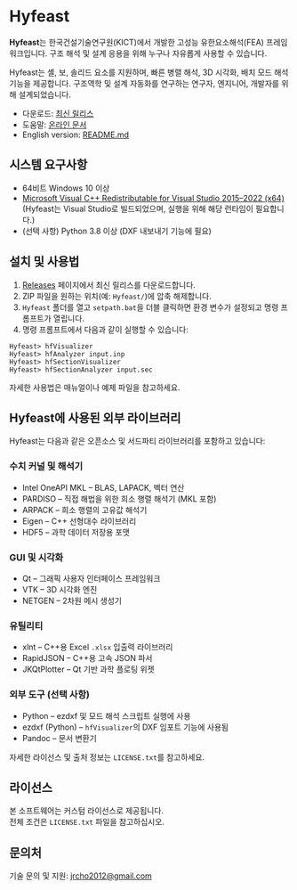 # Hyfeast

**Hyfeast**는 한국건설기술연구원(KICT)에서 개발한 고성능 유한요소해석(FEA) 프레임워크입니다.  구조 해석 및 설계 응용을 위해 누구나 자유롭게 사용할 수 있습니다.

Hyfeast는 셸, 보, 솔리드 요소를 지원하며, 빠른 병렬 해석, 3D 시각화, 배치 모드 해석 기능을 제공합니다. 구조역학 및 설계 자동화를 연구하는 연구자, 엔지니어, 개발자를 위해 설계되었습니다.

- 다운로드: [최신 릴리스](https://github.com/jrcho/Hyfeast/releases/latest)  
- 도움말: [온라인 문서](https://jrcho.github.io/Hyfeast/index.html)  
- English version: [README.md](./README.md)

## 시스템 요구사항

- 64비트 Windows 10 이상
- [Microsoft Visual C++ Redistributable for Visual Studio 2015–2022 (x64)](https://learn.microsoft.com/en-us/cpp/windows/latest-supported-vc-redist)  
  (Hyfeast는 Visual Studio로 빌드되었으며, 실행을 위해 해당 런타임이 필요합니다.)
- (선택 사항) Python 3.8 이상 (DXF 내보내기 기능에 필요)

## 설치 및 사용법

1. [Releases](https://github.com/jrcho/Hyfeast/releases/latest) 페이지에서 최신 릴리스를 다운로드합니다.
2. ZIP 파일을 원하는 위치(예: `Hyfeast/`)에 압축 해제합니다.
3. `Hyfeast` 폴더를 열고 `setpath.bat`을 더블 클릭하면 환경 변수가 설정되고 명령 프롬프트가 열립니다.
4. 명령 프롬프트에서 다음과 같이 실행할 수 있습니다:

```
Hyfeast> hfVisualizer
Hyfeast> hfAnalyzer input.inp
Hyfeast> hfSectionVisualizer
Hyfeast> hfSectionAnalyzer input.sec
```

자세한 사용법은 매뉴얼이나 예제 파일을 참고하세요.

## Hyfeast에 사용된 외부 라이브러리

Hyfeast는 다음과 같은 오픈소스 및 서드파티 라이브러리를 포함하고 있습니다:

### 수치 커널 및 해석기

- Intel OneAPI MKL – BLAS, LAPACK, 벡터 연산  
- PARDISO – 직접 해법을 위한 희소 행렬 해석기 (MKL 포함)  
- ARPACK – 희소 행렬의 고유값 해석기  
- Eigen – C++ 선형대수 라이브러리  
- HDF5 – 과학 데이터 저장용 포맷

### GUI 및 시각화

- Qt – 그래픽 사용자 인터페이스 프레임워크  
- VTK – 3D 시각화 엔진  
- NETGEN – 2차원 메시 생성기

### 유틸리티

- xlnt – C++용 Excel `.xlsx` 입출력 라이브러리  
- RapidJSON – C++용 고속 JSON 파서  
- JKQtPlotter – Qt 기반 과학 플로팅 위젯

### 외부 도구 (선택 사항)

- Python – ezdxf 및 모드 해석 스크립트 실행에 사용
- ezdxf (Python) – `hfVisualizer`의 DXF 임포트 기능에 사용됨
- Pandoc – 문서 변환기

자세한 라이선스 및 출처 정보는 `LICENSE.txt`를 참고하세요.

## 라이선스

본 소프트웨어는 커스텀 라이선스로 제공됩니다.  
전체 조건은 `LICENSE.txt` 파일을 참고하십시오.

## 문의처

기술 문의 및 지원: jrcho2012@gmail.com

